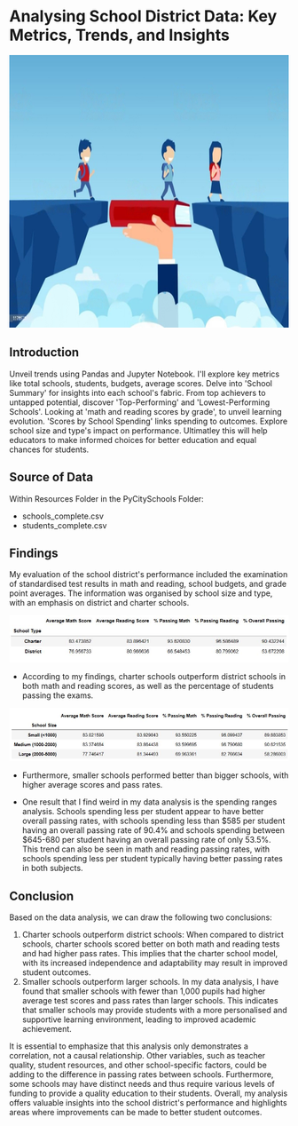 # Analysing School District Data: Key Metrics, Trends, and Insights
<img src="images/school.jpeg" width="1000" height="491">

## Introduction
Unveil trends using Pandas and Jupyter Notebook. I'll explore key metrics like total schools, students, budgets, average scores. Delve into 'School Summary' for insights into each school's fabric. From top achievers to untapped potential, discover 'Top-Performing' and 'Lowest-Performing Schools'. Looking at 'math and reading scores by grade', to unveil learning evolution. 'Scores by School Spending' links spending to outcomes. Explore school size and type's impact on performance. Ultimatley this will help educators to make informed choices for better education and equal chances for students.

## Source of Data
Within Resources Folder in the PyCitySchools Folder:
* schools_complete.csv
* students_complete.csv

## Findings
My evaluation of the school district's performance included the examination of standardised test results in math and reading, school budgets, and grade point averages. The information was organised by school size and type, with an emphasis on district and charter schools.

![school_type_summary](images/school_type_summary.JPG) 
* According to my findings, charter schools outperform district schools in both math and reading scores, as well as the percentage of students passing the exams.

![school_size_summary](images/school_size_summary.JPG) 
* Furthermore, smaller schools performed better than bigger schools, with higher average scores and pass rates.


* One result that I find weird in my data analysis is the spending ranges analysis. Schools spending less per student appear to have better overall passing rates, with schools spending less than $585 per student having an overall passing rate of 90.4% and schools spending between $645-680 per student having an overall passing rate of only 53.5%. This trend can also be seen in math and reading passing rates, with schools spending less per student typically having better passing rates in both subjects.

## Conclusion
Based on the data analysis, we can draw the following two conclusions:

1.	Charter schools outperform district schools: When compared to district schools, charter schools scored better on both math and reading tests and had higher pass rates. This implies that the charter school model, with its increased independence and adaptability may result in improved student outcomes.
2.	Smaller schools outperform larger schools. In my data analysis, I have found that smaller schools with fewer than 1,000 pupils had higher average test scores and pass rates than larger schools. This indicates that smaller schools may provide students with a more personalised and supportive learning environment, leading to improved academic achievement.
   
It is essential to emphasize that this analysis only demonstrates a correlation, not a causal relationship. Other variables, such as teacher quality, student resources, and other school-specific factors, could be adding to the difference in passing rates between schools. Furthermore, some schools may have distinct needs and thus require various levels of funding to provide a quality education to their students. Overall, my analysis offers valuable insights into the school district's performance and highlights areas where improvements can be made to better student outcomes.

